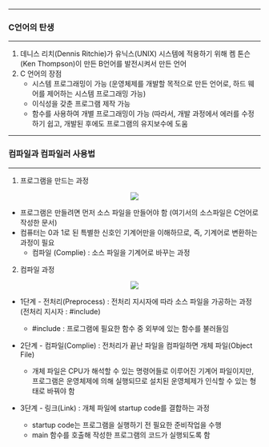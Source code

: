 -----
### C언어의 탄생
-----
1. 데니스 리치(Dennis Ritchie)가 유닉스(UNIX) 시스템에 적용하기 위해 켐 톤슨(Ken Thompson)이 만든 B언어를 발전시켜서 만든 언어
2. C 언어의 장점
   - 시스템 프로그래밍이 가능 (운영체제를 개발할 목적으로 만든 언어로, 하드 웨어를 제어하는 시스템 프로그래밍 가능)
   - 이식성을 갖춘 프로그램 제작 가능
   - 함수를 사용하여 개별 프로그래밍이 가능 (따라서, 개발 과정에서 에러를 수정하기 쉽고, 개발된 후에도 프로그램의 유지보수에 도움

-----
### 컴파일과 컴파일러 사용법
-----
1. 프로그램을 만드는 과정
<div align="center">
<img src="https://github.com/user-attachments/assets/960615e0-5864-48bf-8b93-bee7b665863e">
</div>

  - 프로그램은 만들려면 먼저 소스 파일을 만들어야 함 (여기서의 소스파일은 C언어로 작성한 문서)
  - 컴퓨터는 0과 1로 된 특별한 신호인 기계어만을 이해하므로, 즉, 기계어로 변환하는 과정이 필요
    + 컴파일 (Complie) : 소스 파일을 기계어로 바꾸는 과정

2. 컴파일 과정
<div align="center">
<img src="https://github.com/user-attachments/assets/12472d9a-674c-4df6-aa90-39b95de78961">
</div>

  - 1단계 - 전처리(Preprocess) : 전처리 지시자에 따라 소스 파일을 가공하는 과정 (전처리 지시자 : #include)
    + #include : 프로그램에 필요한 함수 중 외부에 있는 함수를 불러들임

  - 2단계 - 컴파일(Complie) : 전처리가 끝난 파일을 컴파일하면 개체 파일(Object File)
    + 개체 파일은 CPU가 해석할 수 있는 명령어들로 이루어진 기계어 파일이지만, 프로그램은 운영체제에 의해 실행되므로 설치된 운영체제가 인식할 수 있는 형태로 바꿔야 함

  - 3단계 - 링크(Link) : 개체 파일에 startup code를 결합하는 과정
    + startup code는 프로그램을 실행하기 전 필요한 준비작업을 수행
    + main 함수를 호출해 작성한 프로그램의 코드가 실행되도록 함
